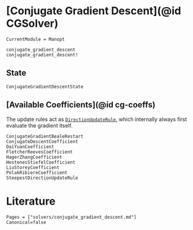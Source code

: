 
# [Conjugate Gradient Descent](@id CGSolver)

```@meta
CurrentModule = Manopt
```

```@docs
conjugate_gradient_descent
conjugate_gradient_descent!
```

## State

```@docs
ConjugateGradientDescentState
```

## [Available Coefficients](@id cg-coeffs)

The update rules act as [`DirectionUpdateRule`](@ref), which internally always first evaluate the gradient itself.

```@docs
ConjugateGradientBealeRestart
ConjugateDescentCoefficient
DaiYuanCoefficient
FletcherReevesCoefficient
HagerZhangCoefficient
HestenesStiefelCoefficient
LiuStoreyCoefficient
PolakRibiereCoefficient
SteepestDirectionUpdateRule
```

# Literature

```@bibliography
Pages = ["solvers/conjugate_gradient_descent.md"]
Canonical=false
```